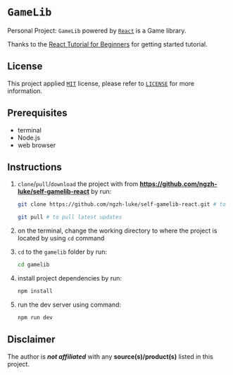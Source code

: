 # `GameLib`

Personal Project: `GameLib` powered by [`React`](https://react.dev/) is a Game library.

Thanks to the [React Tutorial for Beginners](https://youtu.be/SqcY0GlETPk?list=TLPQMDkwNTIwMjSiSNQUgq6gMA) for getting started tutorial.

## License

This project applied [`MIT`](https://en.wikipedia.org/wiki/MIT_License) license, please refer to [`LICENSE`](LICENSE) for more information.

## Prerequisites

- terminal
- Node.js
- web browser

## Instructions

1. `clone`/`pull`/`download` the project with from __<https://github.com/ngzh-luke/self-gamelib-react>__ by run:

    ```bash
    git clone https://github.com/ngzh-luke/self-gamelib-react.git # to clone

    git pull # to pull latest updates
    ```

2. on the terminal, change the working directory to where the project is located by using `cd` command

3. `cd` to the `gamelib` folder by run:

    ```bash
    cd gamelib
    ```

4. install project dependencies by run:

    ```bash
    npm install
    ```

5. run the dev server using command:

    ```bash
    npm run dev
    ```

## Disclaimer

The author is *__not affiliated__* with any __source(s)/product(s)__ listed in this project.
